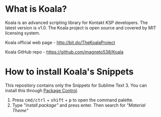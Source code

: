 # What is Koala?
Koala is an advanced scripting library for Kontakt KSP developers.
The latest version is v1.0.
The Koala project is open source and covered by MIT licensing system.

Koala official web page - http://bit.do/TheKoalaProject

Koala GitHub repo - https://github.com/magneto538/Koala

# How to install Koala's Snippets
This repository contains only the Snippets for Sublime Text 3. You can install this through [Package Control](https://packagecontrol.io/installation).

1. Press <kbd>cmd/ctrl</kbd> + <kbd>shift</kbd> + <kbd>p</kbd> to open the command palette.
2. Type *"install package"* and press enter. Then search for *"Material Theme"*

